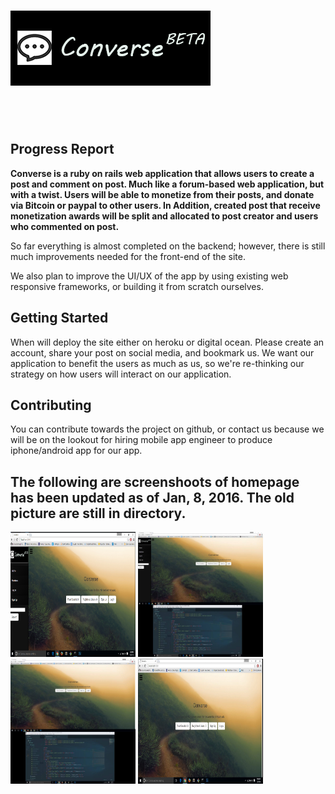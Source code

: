 <h1><img src="beta-pics/beta-pic.png"></h1><br><br>

<h2>Progress Report</h2>
<p><b>Converse is a ruby on rails web application that allows users to create a post and comment on post. Much like a forum-based web application, but with a twist. Users will be able to monetize from their posts, and donate via Bitcoin or paypal to other users. In Addition, created post that receive monetization awards will be split and allocated to post creator and users who commented on post.</b></p>

<p>
  So far everything is almost completed on the backend; however, there is still much improvements needed for the front-end of the site. 
</p>
<p>
  We also plan to improve the UI/UX of the app by using existing web responsive frameworks, or building it from scratch ourselves.
</p>

<h2>Getting Started</h2>
<p>When will deploy the site either on heroku or digital ocean. Please create an account, share your post on social media, and bookmark us. We want our application to benefit the users as much as us, so we're re-thinking our strategy on how users will interact on our application.</p>

<h2>Contributing</h2>
<p>You can contribute towards the project on github, or contact us because we will be on the lookout for hiring mobile app engineer to produce iphone/android app for our app.</p>

<h2>The following are screenshoots of homepage has been updated as of Jan, 8, 2016. The old picture are still in directory.</h2>

<p>
    <a href="beta-pics/1.png"><img src="beta-pics/1.png" width="200" height ="200"></a>
    <a href="beta-pics/2.jpg"><img src="beta-pics/2.jpg" width="200" height ="200"></a>
    <a href="beta-pics/3.jpg"><img src="beta-pics/3.jpg" width="200" height ="200"></a>
    <a href="beta-pics/4.jpg"><img src="beta-pics/4.jpg" width="200" height ="200"></a>
    
</p>


